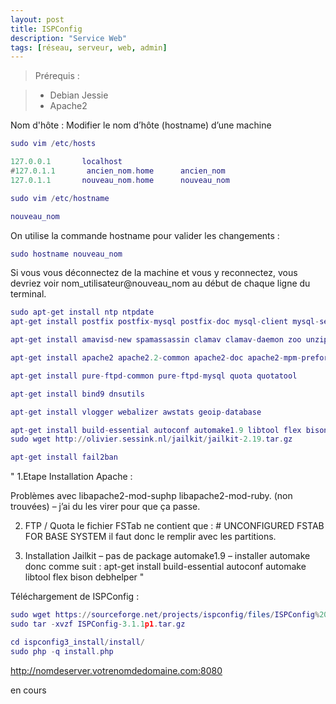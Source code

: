 ```yaml
---
layout: post
title: ISPConfig
description: "Service Web"
tags: [réseau, serveur, web, admin]
---
```


> Prérequis :

> - Debian Jessie
> - Apache2


Nom d'hôte :
Modifier le nom d’hôte (hostname) d’une machine

```lua
sudo vim /etc/hosts

127.0.0.1       localhost
#127.0.1.1       ancien_nom.home      ancien_nom
127.0.1.1       nouveau_nom.home      nouveau_nom
```

```lua
sudo vim /etc/hostname

nouveau_nom
```

On utilise la commande hostname pour valider les changements :

```lua
sudo hostname nouveau_nom
```

Si vous vous déconnectez de la machine et vous y reconnectez, vous devriez voir nom_utilisateur@nouveau_nom au début de chaque ligne du terminal.

```lua
sudo apt-get install ntp ntpdate
apt-get install postfix postfix-mysql postfix-doc mysql-client mysql-server courier-authdaemon courier-authlib-mysql courier-pop courier-pop-ssl courier-imap courier-imap-ssl libsasl2-2 libsasl2-modules libsasl2-modules-sql sasl2-bin libpam-mysql openssl courier-maildrop getmail4 rkhunter binutils sudo gamin
```

```lua
apt-get install amavisd-new spamassassin clamav clamav-daemon zoo unzip bzip2 arj nomarch lzop cabextract apt-listchanges libnet-ldap-perl libauthen-sasl-perl clamav-docs daemon libio-string-perl libio-socket-ssl-perl libnet-ident-perl zip libnet-dns-perl
```

```lua
apt-get install apache2 apache2.2-common apache2-doc apache2-mpm-prefork apache2-utils libexpat1 ssl-cert libapache2-mod-php5 php5 php5-common php5-gd php5-mysql php5-imap phpmyadmin php5-cli php5-cgi libapache2-mod-fcgid apache2-suexec php-pear php-auth php5-mcrypt mcrypt php5-imagick imagemagick libapache2-mod-suphp libruby libapache2-mod-ruby
```

```lua
apt-get install pure-ftpd-common pure-ftpd-mysql quota quotatool
```

```lua
apt-get install bind9 dnsutils
```

```lua
apt-get install vlogger webalizer awstats geoip-database
```

```lua
apt-get install build-essential autoconf automake1.9 libtool flex bison debhelper
sudo wget http://olivier.sessink.nl/jailkit/jailkit-2.19.tar.gz
```

```lua
apt-get install fail2ban
```

"
1.Etape Installation Apache :

Problèmes avec libapache2-mod-suphp libapache2-mod-ruby. (non trouvées) – j’ai du les virer pour que ça passe.

2. FTP / Quota
le fichier FSTab ne contient que : # UNCONFIGURED FSTAB FOR BASE SYSTEM
il faut donc le remplir avec les partitions.

3. Installation Jailkit
– pas de package automake1.9 – installer automake donc comme suit :
apt-get install build-essential autoconf automake libtool flex bison debhelper
"


Téléchargement de ISPConfig :

```lua
sudo wget https://sourceforge.net/projects/ispconfig/files/ISPConfig%203/ISPConfig-3.1.1p1/ISPConfig-3.1.1p1.tar.gz
sudo tar -xvzf ISPConfig-3.1.1p1.tar.gz
```

```lua
cd ispconfig3_install/install/
sudo php -q install.php
```

http://nomdeserver.votrenomdedomaine.com:8080

en cours
